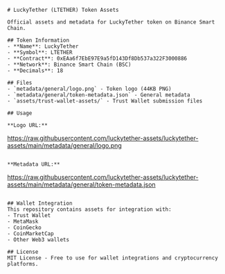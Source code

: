 
```
# LuckyTether (LTETHER) Token Assets

Official assets and metadata for LuckyTether token on Binance Smart Chain.

## Token Information
- **Name**: LuckyTether
- **Symbol**: LTETHER  
- **Contract**: 0xEAa6f7EbE97E9a5fD143Df8Db537a322F3000886
- **Network**: Binance Smart Chain (BSC)
- **Decimals**: 18

## Files
- `metadata/general/logo.png` - Token logo (44KB PNG)
- `metadata/general/token-metadata.json` - General metadata
- `assets/trust-wallet-assets/` - Trust Wallet submission files

## Usage

**Logo URL:**
```
https://raw.githubusercontent.com/luckytether-assets/luckytether-assets/main/metadata/general/logo.png
```

**Metadata URL:**
```
https://raw.githubusercontent.com/luckytether-assets/luckytether-assets/main/metadata/general/token-metadata.json
```

## Wallet Integration
This repository contains assets for integration with:
- Trust Wallet
- MetaMask  
- CoinGecko
- CoinMarketCap
- Other Web3 wallets

## License
MIT License - Free to use for wallet integrations and cryptocurrency platforms.
```
